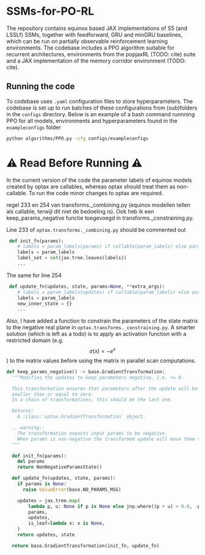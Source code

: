 # SSMs-for-PO-RL
The repository contains equinox based JAX implementations of S5 (and LSSLf) SSMs, together with feedforward, GRU and minGRU baselines, which can be run on partially observable reinforcement learning environments. The codebase includes a PPO algorithm suitable for recurrent architectures, environments from the popjaxRL (TODO: cite) suite and a JAX implementation of the memory corridor environment (TODO: cite). 

## Running the code
To codebase uses `.yaml` configuration files to store hyperparameters. The codebase is set up to run batches of these configurations from (sub)folders in the `configs` directory. 
Below is an example of a bash command runnning PPO for all models, environments and hyperparameters found in the `exampleconfigs` folder

```bash 
python algorithms/PPO.py -cfg configs/exampleconfigs
```


# :warning: Read Before Running :warning:
In the current version of the code the parameter labels of equinox models created by optax are callables, whereas optax should treat them as non-callable. 
To run the code minor changes to optax are required. 

regel 233 en 254 van transforms._combining.py (equinox modellen tellen als callable, terwijl dit niet de bedoeling is).
Ook heb ik een keep_params_negative functie toegevoegd in transforms._constraining.py.

Line 233 of `optax.transforms._combining.py` should be commented out
```python
 def init_fn(params):
    # labels = param_labels(params) if callable(param_labels) else param_labels
    labels = param_labels
    label_set = set(jax.tree.leaves(labels))
    ...
```

The same for line 254
```python
 def update_fn(updates, state, params=None, **extra_args):
    # labels = param_labels(updates) if callable(param_labels) else param_labels
    labels = param_labels
    new_inner_state = {}
    ...
```

Also, I have added a function to constrain the parameters of the state matrix to the negative real plane in `optax.transforms._constraining.py`. A smarter solution (which is left as a todo) is to apply an activation function with a restricted domain (e.g. $$\sigma(x) = -e^{x}$$) to the matrix values before using the matrix in parallel scan computations.  

```python
def keep_params_negative() -> base.GradientTransformation:
  """Modifies the updates to keep parameters negative, i.e. <= 0.

  This transformation ensures that parameters after the update will be
  smaller than or equal to zero.
  In a chain of transformations, this should be the last one.

  Returns:
    A :class:`optax.GradientTransformation` object.

  .. warning::
    The transformation expects input params to be negative.
    When params is non-negative the transformed update will move them to 0.
  """

  def init_fn(params):
    del params
    return NonNegativeParamsState()

  def update_fn(updates, state, params):
    if params is None:
      raise ValueError(base.NO_PARAMS_MSG)

    updates = jax.tree.map(
        lambda p, u: None if p is None else jnp.where((p + u) > 0.0, -p - 0.000001, u),
        params,
        updates,
        is_leaf=lambda x: x is None,
    )
    return updates, state

  return base.GradientTransformation(init_fn, update_fn)
```
